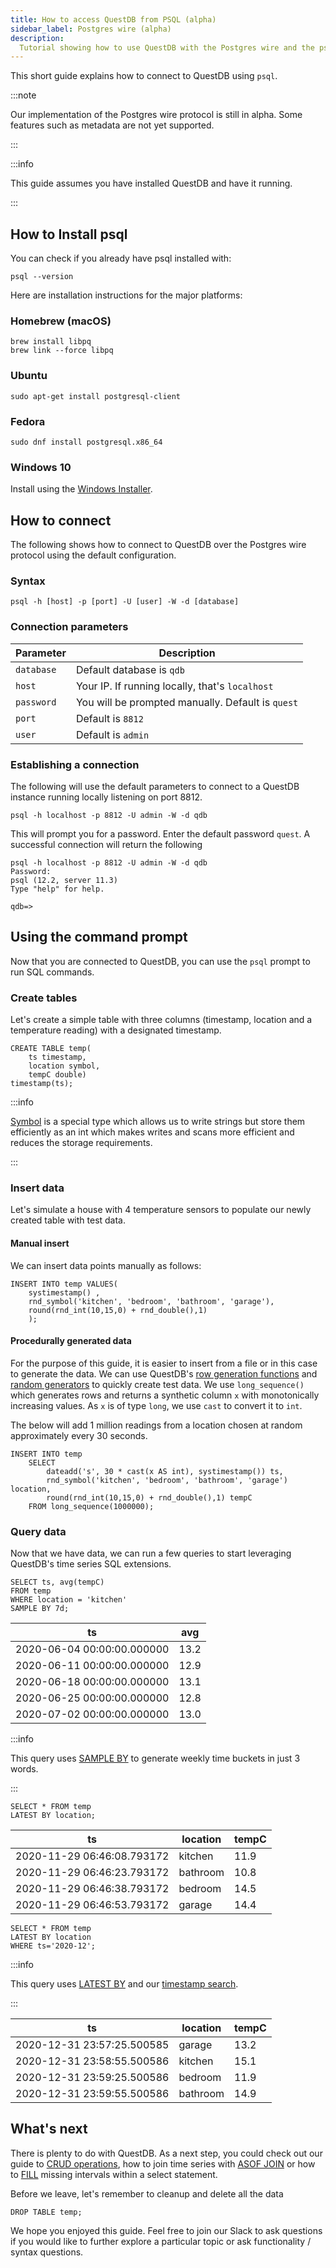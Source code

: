 ```yaml
---
title: How to access QuestDB from PSQL (alpha)
sidebar_label: Postgres wire (alpha)
description:
  Tutorial showing how to use QuestDB with the Postgres wire and the psql CLI.
---
```


This short guide explains how to connect to QuestDB using `psql`.

:::note

Our implementation of the Postgres wire protocol is still in alpha. Some
features such as metadata are not yet supported.

:::

:::info

This guide assumes you have installed QuestDB and have it running.

:::

## How to Install psql

You can check if you already have psql installed with:

```shell title="Check psql version"
psql --version
```

Here are installation instructions for the major platforms:

### Homebrew (macOS)

```shell
brew install libpq
brew link --force libpq
```

### Ubuntu

```shell
sudo apt-get install postgresql-client
```

### Fedora

```shell
sudo dnf install postgresql.x86_64
```

### Windows 10

Install using the
[Windows Installer](https://www.enterprisedb.com/downloads/postgres-postgresql-downloads).

## How to connect

The following shows how to connect to QuestDB over the Postgres wire protocol
using the default configuration.

### Syntax

```shell
psql -h [host] -p [port] -U [user] -W -d [database]
```

### Connection parameters

| Parameter  | Description                                       |
| ---------- | ------------------------------------------------- |
| `database` | Default database is `qdb`                         |
| `host`     | Your IP. If running locally, that's `localhost`   |
| `password` | You will be prompted manually. Default is `quest` |
| `port`     | Default is `8812`                                 |
| `user`     | Default is `admin`                                |

### Establishing a connection

The following will use the default parameters to connect to a QuestDB instance
running locally listening on port 8812.

```shell
psql -h localhost -p 8812 -U admin -W -d qdb
```

This will prompt you for a password. Enter the default password `quest`. A
successful connection will return the following

```shell title="Successful connection"
psql -h localhost -p 8812 -U admin -W -d qdb
Password:
psql (12.2, server 11.3)
Type "help" for help.

qdb=>
```

## Using the command prompt

Now that you are connected to QuestDB, you can use the `psql` prompt to run SQL
commands.

### Create tables

Let's create a simple table with three columns (timestamp, location and a
temperature reading) with a designated timestamp.

```questdb-sql title="Create table"
CREATE TABLE temp(
    ts timestamp,
    location symbol,
    tempC double)
timestamp(ts);
```

:::info

[Symbol](/docs/concept/symbol/) is a special type which allows us to write
strings but store them efficiently as an int which makes writes and scans more
efficient and reduces the storage requirements.

:::

### Insert data

Let's simulate a house with 4 temperature sensors to populate our newly created
table with test data.

#### Manual insert

We can insert data points manually as follows:

```questdb-sql title="Inserting values"
INSERT INTO temp VALUES(
    systimestamp() ,
    rnd_symbol('kitchen', 'bedroom', 'bathroom', 'garage'),
    round(rnd_int(10,15,0) + rnd_double(),1)
    );
```

#### Procedurally generated data

For the purpose of this guide, it is easier to insert from a file or in this
case to generate the data. We can use QuestDB's
[row generation functions](/docs/reference/function/row-generator/) and
[random generators](/docs/reference/function/random-value-generator/) to quickly
create test data. We use `long_sequence()` which generates rows and returns a
synthetic column `x` with monotonically increasing values. As `x` is of type
`long`, we use `cast` to convert it to `int`.

The below will add 1 million readings from a location chosen at random
approximately every 30 seconds.

```questdb-sql title="Inserting randomly generated values"
INSERT INTO temp
    SELECT
        dateadd('s', 30 * cast(x AS int), systimestamp()) ts,
        rnd_symbol('kitchen', 'bedroom', 'bathroom', 'garage') location,
        round(rnd_int(10,15,0) + rnd_double(),1) tempC
    FROM long_sequence(1000000);
```

### Query data

Now that we have data, we can run a few queries to start leveraging QuestDB's
time series SQL extensions.

```questdb-sql title="Weekly average temperature"
SELECT ts, avg(tempC)
FROM temp
WHERE location = 'kitchen'
SAMPLE BY 7d;
```

| ts                         | avg  |
| -------------------------- | ---- |
| 2020-06-04 00:00:00.000000 | 13.2 |
| 2020-06-11 00:00:00.000000 | 12.9 |
| 2020-06-18 00:00:00.000000 | 13.1 |
| 2020-06-25 00:00:00.000000 | 12.8 |
| 2020-07-02 00:00:00.000000 | 13.0 |

:::info

This query uses [SAMPLE BY](/docs/reference/sql/select/#sample-by) to generate
weekly time buckets in just 3 words.

:::

```questdb-sql title="Last temperature reading by location"
SELECT * FROM temp
LATEST BY location;
```

| ts                         | location | tempC |
| -------------------------- | -------- | ----- |
| 2020-11-29 06:46:08.793172 | kitchen  | 11.9  |
| 2020-11-29 06:46:23.793172 | bathroom | 10.8  |
| 2020-11-29 06:46:38.793172 | bedroom  | 14.5  |
| 2020-11-29 06:46:53.793172 | garage   | 14.4  |

```questdb-sql title="Last reading of december"
SELECT * FROM temp
LATEST BY location
WHERE ts='2020-12';
```

:::info

This query uses [LATEST BY](/docs/guide/crud/) and our
[timestamp search](/docs/reference/sql/select/#interval-timestamp).

:::

| ts                         | location | tempC |
| -------------------------- | -------- | ----- |
| 2020-12-31 23:57:25.500585 | garage   | 13.2  |
| 2020-12-31 23:58:55.500586 | kitchen  | 15.1  |
| 2020-12-31 23:59:25.500586 | bedroom  | 11.9  |
| 2020-12-31 23:59:55.500586 | bathroom | 14.9  |

## What's next

There is plenty to do with QuestDB. As a next step, you could check out our
guide to [CRUD operations](/docs/guide/crud/), how to join time series with
[ASOF JOIN](/docs/reference/sql/join/#asof-join) or how to
[FILL](/docs/reference/sql/select/#fill) missing intervals within a select
statement.

Before we leave, let's remember to cleanup and delete all the data

```questdb-sql title="Drop the table and the data"
DROP TABLE temp;
```

We hope you enjoyed this guide. Feel free to join our Slack to ask questions if
you would like to further explore a particular topic or ask functionality /
syntax questions.
